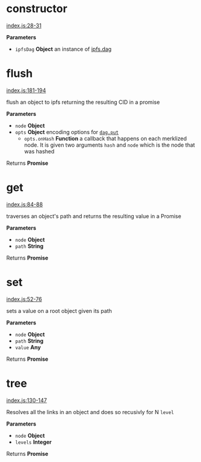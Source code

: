 # constructor

[index.js:28-31](https://github.com/ipld/js-ipld-graph-builder/blob/e6b992b8dcb95bb3ddc829714f744c15e2365754/index.js#L28-L31 "Source code on GitHub")

**Parameters**

-   `ipfsDag` **Object** an instance of [ipfs.dag](https://github.com/ipfs/interface-ipfs-core/tree/master/API/dag#dag-api)

# flush

[index.js:181-194](https://github.com/ipld/js-ipld-graph-builder/blob/e6b992b8dcb95bb3ddc829714f744c15e2365754/index.js#L181-L194 "Source code on GitHub")

flush an object to ipfs returning the resulting CID in a promise

**Parameters**

-   `node` **Object** 
-   `opts` **Object** encoding options for [`dag.put`](https://github.com/ipfs/interface-ipfs-core/tree/master/API/dag#dagput)
    -   `opts.onHash` **Function** a callback that happens on each merklized node. It is given two arguments `hash` and `node` which is the node that was hashed

Returns **Promise** 

# get

[index.js:84-88](https://github.com/ipld/js-ipld-graph-builder/blob/e6b992b8dcb95bb3ddc829714f744c15e2365754/index.js#L84-L88 "Source code on GitHub")

traverses an object's path and returns the resulting value in a Promise

**Parameters**

-   `node` **Object** 
-   `path` **String** 

Returns **Promise** 

# set

[index.js:52-76](https://github.com/ipld/js-ipld-graph-builder/blob/e6b992b8dcb95bb3ddc829714f744c15e2365754/index.js#L52-L76 "Source code on GitHub")

sets a value on a root object given its path

**Parameters**

-   `node` **Object** 
-   `path` **String** 
-   `value` **Any** 

Returns **Promise** 

# tree

[index.js:130-147](https://github.com/ipld/js-ipld-graph-builder/blob/e6b992b8dcb95bb3ddc829714f744c15e2365754/index.js#L130-L147 "Source code on GitHub")

Resolves all the links in an object and does so recusivly for N `level`

**Parameters**

-   `node` **Object** 
-   `levels` **Integer** 

Returns **Promise** 
